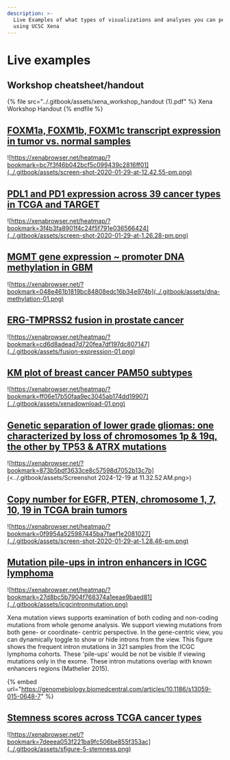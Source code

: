 ```yaml
---
description: >-
  Live Examples of what types of visualizations and analyses you can perform
  using UCSC Xena
---
```


# Live examples

## Workshop cheatsheet/handout

{% file src="../.gitbook/assets/xena_workshop_handout (1).pdf" %}
Xena Workshop Handout
{% endfile %}

## [FOXM1a, FOXM1b, FOXM1c transcript expression in tumor vs. normal samples](https://xenabrowser.net/heatmap/?bookmark=bc7f3f46b042bcf5c099439c2816ff01)

![https://xenabrowser.net/heatmap/?bookmark=bc7f3f46b042bcf5c099439c2816ff01](../.gitbook/assets/screen-shot-2020-01-29-at-12.42.55-pm.png)

## [PDL1 and PD1 expression across 39 cancer types in TCGA and TARGET](https://xenabrowser.net/heatmap/?bookmark=3f4b3fa8901f4c24f5f791e036566424)

![https://xenabrowser.net/heatmap/?bookmark=3f4b3fa8901f4c24f5f791e036566424](../.gitbook/assets/screen-shot-2020-01-29-at-1.26.28-pm.png)



## [MGMT gene expression \~ promoter DNA methylation in GBM](https://xenabrowser.net/heatmap/?bookmark=3547cb283a111e68991e9b8a8d5f8b42)

![https://xenabrowser.net/?bookmark=048e461b1819bc84808edc16b34e974b](../.gitbook/assets/dna-methylation-01.png)

## [ERG-TMPRSS2 fusion in prostate cancer ](https://xenabrowser.net/heatmap/?bookmark=cd6d8adead7d720fea7df197dc807147)

![https://xenabrowser.net/heatmap/?bookmark=cd6d8adead7d720fea7df197dc807147](../.gitbook/assets/fusion-expression-01.png)

## [KM plot of breast cancer PAM50 subtypes](https://xenabrowser.net/?bookmark=23e26bfa823e49d241439ae701f267e4)

![https://xenabrowser.net/heatmap/?bookmark=ff06e17b50faa9ec3045ab174dd19907](../.gitbook/assets/xenadownload-01.png)

## [Genetic separation of lower grade gliomas: one characterized by loss of chromosomes 1p & 19q, the other by TP53 & ATRX mutations](https://xenabrowser.net/heatmap/?bookmark=873b5bdf3633ce8c57598d7052b13c7b)

![https://xenabrowser.net/?bookmark=873b5bdf3633ce8c57598d7052b13c7b](<../.gitbook/assets/Screenshot 2024-12-19 at 11.32.52 AM.png>)

## [Copy number for EGFR, PTEN, chromosome 1, 7, 10, 19 in TCGA brain tumors](https://xenabrowser.net/heatmap/?bookmark=0f9954a525987445ba7faef1e2081027)

![https://xenabrowser.net/heatmap/?bookmark=0f9954a525987445ba7faef1e2081027](../.gitbook/assets/screen-shot-2020-01-29-at-1.28.46-pm.png)

## [Mutation pile-ups in intron enhancers in ICGC lymphoma](https://xenabrowser.net/heatmap/?bookmark=dfc37064d62ea0c0302881c05277b7b3)

![https://xenabrowser.net/heatmap/?bookmark=27d8bc5b7904f768374a1eeae9baed81](../.gitbook/assets/icgcintronmutation.png)

Xena mutation views supports examination of both coding and non-coding mutations from whole genome analysis. We support viewing mutations from both gene- or coordinate- centric perspective. In the gene-centric view, you can dynamically toggle to show or hide introns from the view. This figure shows the frequent intron mutations in 321 samples from the ICGC lymphoma cohorts. These 'pile-ups' would be not be visible if viewing mutations only in the exome. These intron mutations overlap with known enhancers regions (Mathelier 2015).‌

{% embed url="https://genomebiology.biomedcentral.com/articles/10.1186/s13059-015-0648-7" %}

## [Stemness scores across TCGA cancer types](https://xenabrowser.net/?bookmark=7deeea053f221ba9fc506be855f353ac)

![https://xenabrowser.net/?bookmark=7deeea053f221ba9fc506be855f353ac](../.gitbook/assets/sfigure-5-stemness.png)
